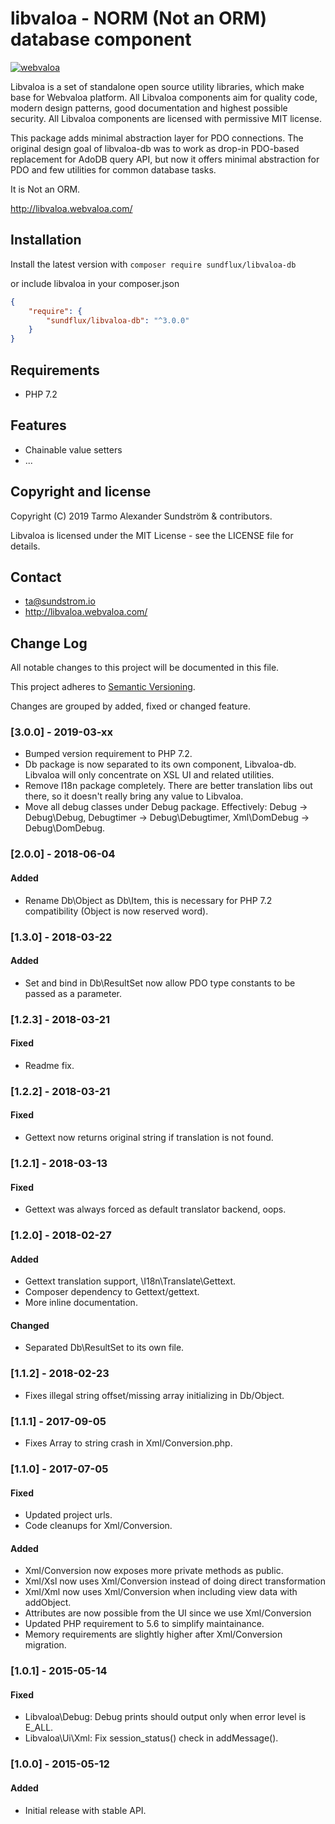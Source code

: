 libvaloa - NORM (Not an ORM) database component
========

[![webvaloa](https://github.com/sundflux/libvaloa/blob/master/.vendor.png)](https://github.com/sundflux/libvaloa/blob/master/.vendor.png)

Libvaloa is a set of standalone open source utility libraries, which make base for Webvaloa platform. All Libvaloa components aim for quality code, modern design patterns, good documentation and highest possible security. All Libvaloa components are licensed with permissive MIT license.

This package adds minimal abstraction layer for PDO connections. The original design goal of libvaloa-db was to work as drop-in PDO-based replacement for AdoDB query API, but now it offers minimal abstraction for PDO and few utilities for common database tasks. 

It is Not an ORM.

http://libvaloa.webvaloa.com/

## Installation

Install the latest version with `composer require sundflux/libvaloa-db`

or include libvaloa in your composer.json

```json
{
    "require": {
        "sundflux/libvaloa-db": "^3.0.0"
    }
}
```

## Requirements

- PHP 7.2

## Features

- Chainable value setters
- ...

## Copyright and license

Copyright (C) 2019 Tarmo Alexander Sundström & contributors.

Libvaloa is licensed under the MIT License - see the LICENSE file for details.

## Contact

- ta@sundstrom.io
- http://libvaloa.webvaloa.com/

## Change Log
All notable changes to this project will be documented in this file.

This project adheres to [Semantic Versioning](http://semver.org/).

Changes are grouped by added, fixed or changed feature.

### [3.0.0] - 2019-03-xx
- Bumped version requirement to PHP 7.2.
- Db package is now separated to its own component, Libvaloa-db. Libvaloa will only concentrate on XSL UI and related utilities.
- Remove I18n package completely. There are better translation libs out there, so it doesn't really bring any value to Libvaloa.
- Move all debug classes under Debug package. Effectively: Debug -> Debug\Debug, Debugtimer -> Debug\Debugtimer, Xml\DomDebug -> Debug\DomDebug.

### [2.0.0] - 2018-06-04
#### Added
- Rename Db\Object as Db\Item, this is necessary for PHP 7.2 compatibility (Object is now reserved word).

### [1.3.0] - 2018-03-22
#### Added
- Set and bind in Db\ResultSet now allow PDO type constants to be passed as a parameter.

### [1.2.3] - 2018-03-21
#### Fixed
- Readme fix.

### [1.2.2] - 2018-03-21
#### Fixed
- Gettext now returns original string if translation is not found.

### [1.2.1] - 2018-03-13
#### Fixed
- Gettext was always forced as default translator backend, oops.

### [1.2.0] - 2018-02-27
#### Added
- Gettext translation support, \I18n\Translate\Gettext.
- Composer dependency to Gettext/gettext.
- More inline documentation.

#### Changed
- Separated Db\ResultSet to its own file.

### [1.1.2] - 2018-02-23
- Fixes illegal string offset/missing array initializing in Db/Object.

### [1.1.1] - 2017-09-05
- Fixes Array to string crash in Xml/Conversion.php.

### [1.1.0] - 2017-07-05
#### Fixed
- Updated project urls.
- Code cleanups for Xml/Conversion.

#### Added
- Xml/Conversion now exposes more private methods as public.
- Xml/Xsl now uses Xml/Conversion instead of doing direct transformation
- Xml/Xml now uses Xml/Conversion when including view data with addObject. 
- Attributes are now possible from the UI since we use Xml/Conversion
- Updated PHP requirement to 5.6 to simplify maintainance.
- Memory requirements are slightly higher after Xml/Conversion migration.

### [1.0.1] - 2015-05-14
#### Fixed
- Libvaloa\Debug: Debug prints should output only when error level is E_ALL.
- Libvaloa\Ui\Xml: Fix session_status() check in addMessage().

### [1.0.0] - 2015-05-12
#### Added
- Initial release with stable API.

